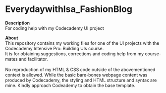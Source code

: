 # EverydaywithIsa_FashionBlog
<strong>Description</strong><br />
For coding help with my Codecademy UI project

<strong>About</strong><br />
This repository contains my working files for one of the UI projects with the Codecademy Intensive Pro: Building UIs course.<br />
It is for obtaining suggestions, corrections and coding help from my course-mates and facilitator.<br /><br />
No reproduction of my HTML & CSS code outside of the abovementioned context is allowed. 
While the basic bare-bones webpage content was produced by Codecademy, the styling and HTML structure and syntax are mine.
Kindly approach Codeademy to obtain the base template.
